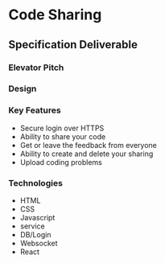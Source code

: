# Code Sharing

## Specification Deliverable

### Elevator Pitch

### Design

### Key Features
- Secure login over HTTPS
- Ability to share your code
- Get or leave the feedback from everyone
- Ability to create and delete your sharing
- Upload coding problems

### Technologies
- HTML
- CSS
- Javascript
- service
- DB/Login
- Websocket
- React
